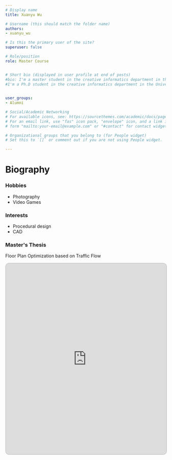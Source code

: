 ```yaml
---
# Display name
title: Xuanyu Wu

# Username (this should match the folder name)
authors: 
- xuanyu_wu

# Is this the primary user of the site?
superuser: false

# Role/position
role: Master Course


# Short bio (displayed in user profile at end of posts)
#bio: I'm a master student in the creative informatics department in the University of Tokyo.
#I'm a Ph.D student in the creative informatics department in the University of Tokyo
      

user_groups:
- Alumni

# Social/Academic Networking
# For available icons, see: https://sourcethemes.com/academic/docs/page-builder/#icons
# For an email link, use "fas" icon pack, "envelope" icon, and a link in the
# form "mailto:your-email@example.com" or "#contact" for contact widget.

# Organizational groups that you belong to (for People widget)
# Set this to `[]` or comment out if you are not using People widget.

---
```

<style>
  .responsive-iframe {
    width: 100%;
    height: 600px;
  }

  @media (max-width: 768px) {
    .responsive-iframe {
      height: 400px; 
    }
  }
</style>


# **Biography**

<!--Xuanyu Wu is a 1st-year master student in the Dept. of Creative Informatics at the University of Tokyo, advised by Prof.Nobuyuki Umetani. -->

### Hobbies
- Photography
- Video Games

### Interests
  - Procedural design
  - CAD
  
### Master's Thesis
Floor Plan Optimization based on Traffic Flow

<div class="iframe-container">
  <iframe src="https://i.xwu.ch/" 
  width="100%" height="600px" 
  style="border: 2px solid #ccc; border-radius: 12px; ">
  </iframe>
</div>

